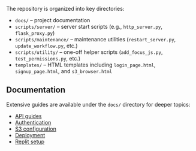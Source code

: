 The repository is organized into key directories:

- `docs/` – project documentation
- `scripts/server/` – server start scripts (e.g., `http_server.py`, `flask_proxy.py`)
- `scripts/maintenance/` – maintenance utilities (`restart_server.py`, `update_workflow.py`, etc.)
- `scripts/utility/` – one-off helper scripts (`add_focus_js.py`, `test_permissions.py`, etc.)
- `templates/` – HTML templates including `login_page.html`, `signup_page.html`, and `s3_browser.html`

## Documentation

Extensive guides are available under the `docs/` directory for deeper topics:

- [API guides](docs/api/)
- [Authentication](docs/auth/)
- [S3 configuration](docs/s3/)
- [Deployment](docs/deployment/)
- [Replit setup](docs/replit/)
